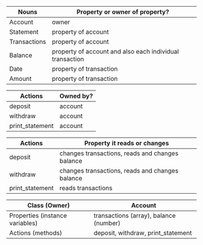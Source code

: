 | Nouns        | Property or owner of property?                           |
| ------------ | -------------------------------------------------------- |
| Account      | owner                                                    |
| Statement    | property of account                                      |
| Transactions | property of account                                      |
| Balance      | property of account and also each individual transaction |
| Date         | property of transaction                                  |
| Amount       | property of transaction                                  |

| Actions         | Owned by? |
| --------------- | --------- |
| deposit         | account   |
| withdraw        | account   |
| print_statement | account   |

| Actions         | Property it reads or changes                    |
| --------------- | ----------------------------------------------- |
| deposit         | changes transactions, reads and changes balance |
| withdraw        | changes transactions, reads and changes balance |
| print_statement | reads transactions                              |

| Class (Owner)                   | Account                                |
| ------------------------------- | -------------------------------------- |
| Properties (instance variables) | transactions (array), balance (number) |
| Actions (methods)               | deposit, withdraw, print_statement     |
